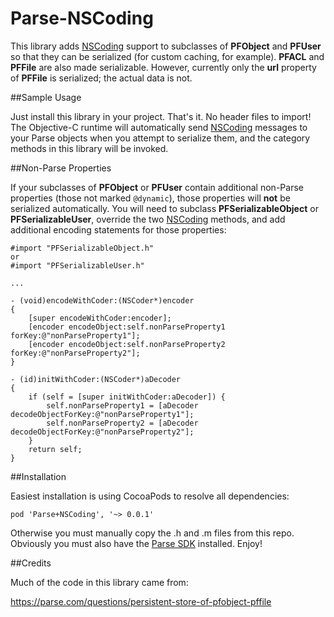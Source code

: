 Parse-NSCoding
==============

This library adds [NSCoding] support to subclasses of **PFObject** and **PFUser** so that they can be serialized (for custom caching, for example). **PFACL** and **PFFile** are also made serializable. However, currently only the **url** property of **PFFile** is serialized; the actual data is not.

##Sample Usage

Just install this library in your project. That's it. No header files to import! The Objective-C runtime will automatically send [NSCoding] messages to your Parse objects when you attempt to serialize them, and the category methods in this library will be invoked.

##Non-Parse Properties

If your subclasses of **PFObject** or **PFUser** contain additional non-Parse properties (those not marked ```@dynamic```), those properties will **not** be serialized automatically. You will need to subclass **PFSerializableObject** or **PFSerializableUser**, override the two [NSCoding] methods, and add additional encoding statements for those properties:

```
#import "PFSerializableObject.h"
or
#import "PFSerializableUser.h"

...

- (void)encodeWithCoder:(NSCoder*)encoder
{
	[super encodeWithCoder:encoder];
	[encoder encodeObject:self.nonParseProperty1 forKey:@"nonParseProperty1"];
	[encoder encodeObject:self.nonParseProperty2 forKey:@"nonParseProperty2"];
}

- (id)initWithCoder:(NSCoder*)aDecoder
{
	if (self = [super initWithCoder:aDecoder]) {
		self.nonParseProperty1 = [aDecoder decodeObjectForKey:@"nonParseProperty1"];
		self.nonParseProperty2 = [aDecoder decodeObjectForKey:@"nonParseProperty2"];
	}
	return self;
}
```

##Installation

Easiest installation is using CocoaPods to resolve all dependencies:

```pod 'Parse+NSCoding', '~> 0.0.1'```

Otherwise you must manually copy the .h and .m files from this repo. Obviously you must also have the [Parse SDK] installed. Enjoy!

##Credits

Much of the code in this library came from:

https://parse.com/questions/persistent-store-of-pfobject-pffile

[NSCoding]:https://developer.apple.com/library/mac/documentation/Cocoa/Reference/Foundation/Protocols/NSCoding_Protocol/Reference/Reference.html
[Parse SDK]:https://parse.com/downloads/ios/parse-library/latest
